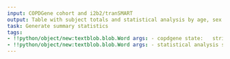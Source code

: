 ```yaml
---
input: COPDGene cohort and i2b2/tranSMART
output: Table with subject totals and statistical analysis by age, sex and race for each subset, if data are available
task: Generate summary statistics
tags:
- !!python/object/new:textblob.blob.Word args: - copdgene state:   string: copdgene   pos_tag: null
- !!python/object/new:textblob.blob.Word args: - statistical analysis state:   string: statistical analysis   pos_tag: null
---
```

